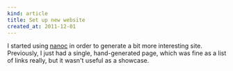 ```yaml
---
kind: article
title: Set up new website
created_at: 2011-12-01
---
```


I started using [nanoc](http://nanoc.stoneship.org/) in order to generate a bit more interesting site.
Previously, I just had a single, hand-generated page, which was fine as a list of links really, but it wasn't useful as a showcase.